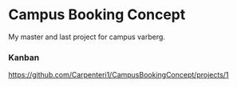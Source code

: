 # Campus Booking Concept
My master and last project for campus varberg.

### Kanban
https://github.com/Carpenteri1/CampusBookingConcept/projects/1

